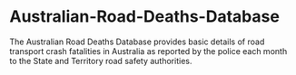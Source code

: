 # Australian-Road-Deaths-Database
The Australian Road Deaths Database provides basic details of road transport crash fatalities in Australia as reported by the police each month to the State and Territory road safety authorities.
